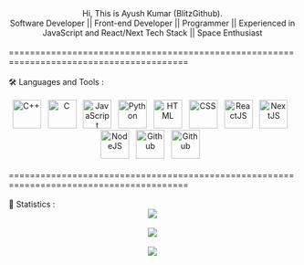 <div align="center">
  Hi, This is Ayush Kumar (BlitzGithub).<br/>
  Software Developer || Front-end Developer || Programmer || Experienced in JavaScript and React/Next Tech Stack || Space Enthusiast
</div>
<br/>========================================================================================
<div>
  <br/>🛠️ Languages and Tools :
  <br/><br/>
  <div align="center">
    <img src="https://brandslogos.com/wp-content/uploads/thumbs/c-logo-vector.svg" alt="C++" title="C++" width="50" height="50"/>&nbsp;&nbsp;
    <img src="https://upload.wikimedia.org/wikipedia/commons/thumb/1/18/C_Programming_Language.svg/695px-C_Programming_Language.svg.png" alt="C" title="C" width="50" height="50"/>&nbsp;&nbsp;
    <img src="https://upload.wikimedia.org/wikipedia/commons/6/6a/JavaScript-logo.png" alt="JavaScript" title="JavaScript" width="50" height="50"/>&nbsp;&nbsp;
    <img src="https://www.pngfind.com/pngs/m/62-626208_python-logo-png-transparent-background-python-logo-png.png" alt="Python" title="Python" width="50" height="50"/>&nbsp;&nbsp;
    <img src="https://www.ujudebug.com/wp-content/uploads/2022/07/html-logo-transparent.png" alt="HTML" title="HTML" width="50" height="50"/>&nbsp;&nbsp;
    <img src="https://upload.wikimedia.org/wikipedia/commons/6/62/CSS3_logo.svg" alt="CSS" title="CSS" width="50" height="50"/>&nbsp;&nbsp;
    <img src="https://cdn.worldvectorlogo.com/logos/react-1.svg" alt="ReactJS" title="ReactJS" width="50" height="50"/>&nbsp;&nbsp;
    <img src="https://encrypted-tbn0.gstatic.com/images?q=tbn:ANd9GcR2Y0uHbCNCw05pPd9Kw9AA7I3kA4I6ZW1E5YeYaeB4Acz0W02-YJzEQiEt81w-3sFT2aE&usqp=CAU" alt="NextJS" title="NextJS" width="50" height="50"/>&nbsp;&nbsp;
    <img src="https://www.clipartmax.com/png/middle/89-894960_js-discord-bot-logo-node-js-and-react-js.png" alt="NodeJS" title="NodeJS" width="50" height="50"/>&nbsp;&nbsp;
    <img src="https://github.githubassets.com/images/modules/logos_page/GitHub-Mark.png" alt="Github" title="Github" width="50" height="50"/>&nbsp;&nbsp;
    <img src="https://w7.pngwing.com/pngs/956/695/png-transparent-mongodb-original-wordmark-logo-icon-thumbnail.png" alt="Github" title="Github" width="50" height="50"/>&nbsp;&nbsp;
  </div>
</div>
<br/>========================================================================================
<div>
  <br/>📐 Statistics :
  <div align="center">
    <a href="https://git.io/streak-stats"><img src="http://github-readme-streak-stats.herokuapp.com?user=BlitzGithub&theme=tokyonight&border_radius=10&date_format=M%20j%5B%2C%20Y%5D"/></a>
    <br/><br/>
    <a href="https://github.com/anuraghazra/github-readme-stats"><img src="https://github-readme-stats.vercel.app/api?username=BlitzGithub&show_icons=true&theme=tokyonight"/></a>
    <br/><br/>
    <a href="https://github.com/anuraghazra/github-readme-stats"><img src="https://github-readme-stats.vercel.app/api/top-langs/?username=BlitzGithub&layout=compact"/></a>
  </div>
</div>
